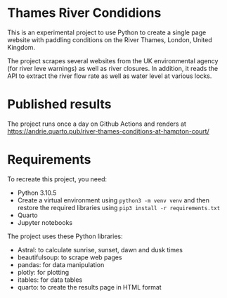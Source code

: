 # Thames River Condidions

This is an experimental project to use Python to create a single page website with paddling conditions on the River Thames, London, United Kingdom.

The project scrapes several websites from the UK environmental agency (for river leve warnings) as well as river closures.  In addition, it reads the API to extract the river flow rate as well as water level at various locks.

# Published results

The project runs once a day on Github Actions and renders at https://andrie.quarto.pub/river-thames-conditions-at-hampton-court/

# Requirements

To recreate this project, you need:

- Python 3.10.5
- Create a virtual environment using `python3 -m venv venv` and then restore the required libraries using `pip3 install -r requirements.txt`
- Quarto
- Jupyter notebooks

The project uses these Python libraries:

- Astral: to calculate sunrise, sunset, dawn and dusk times
- beautifulsoup: to scrape web pages
- pandas: for data manipulation
- plotly: for plotting
- itables: for data tables
- quarto: to create the results page in HTML format